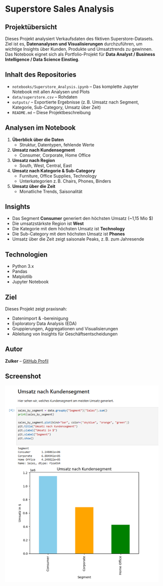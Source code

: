 # Superstore Sales Analysis

## Projektübersicht
Dieses Projekt analysiert Verkaufsdaten des fiktiven Superstore-Datasets.  
Ziel ist es, **Datenanalysen und Visualisierungen** durchzuführen, um wichtige Insights über Kunden, Produkte und Umsatztrends zu gewinnen.  
Das Notebook eignet sich als Portfolio-Projekt für **Data Analyst / Business Intelligence / Data Science Einstieg**.

## Inhalt des Repositories
- `notebooks/Superstore_Analysis.ipynb` – Das komplette Jupyter Notebook mit allen Analysen und Plots  
- `data/superstore.csv` – Rohdaten  
- `outputs/` – Exportierte Ergebnisse (z. B. Umsatz nach Segment, Kategorie, Sub-Category, Umsatz über Zeit)  
- `README.md` – Diese Projektbeschreibung  

## Analysen im Notebook
1. **Überblick über die Daten**  
   - Struktur, Datentypen, fehlende Werte
2. **Umsatz nach Kundensegment**  
   - Consumer, Corporate, Home Office
3. **Umsatz nach Region**  
   - South, West, Central, East
4. **Umsatz nach Kategorie & Sub-Category**  
   - Furniture, Office Supplies, Technology  
   - Unterkategorien z. B. Chairs, Phones, Binders
5. **Umsatz über die Zeit**  
   - Monatliche Trends, Saisonalität

## Insights
- Das Segment **Consumer** generiert den höchsten Umsatz (~1,15 Mio $)  
- Die umsatzstärkste Region ist **West**  
- Die Kategorie mit dem höchsten Umsatz ist **Technology**  
- Die Sub-Category mit dem höchsten Umsatz ist **Phones**  
- Umsatz über die Zeit zeigt saisonale Peaks, z. B. zum Jahresende

## Technologien
- Python 3.x  
- Pandas  
- Matplotlib  
- Jupyter Notebook  

## Ziel
Dieses Projekt zeigt praxisnah:
- Datenimport & -bereinigung  
- Exploratory Data Analysis (EDA)  
- Gruppierungen, Aggregationen und Visualisierungen  
- Ableitung von Insights für Geschäftsentscheidungen  

## Autor
**Zulker** – [GitHub Profil](https://github.com/Zulkerr)  
## Screenshot
![Umsatz nach Segment](outputs/segment.png)

